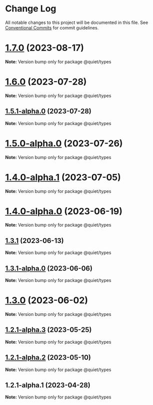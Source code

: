 # Change Log

All notable changes to this project will be documented in this file.
See [Conventional Commits](https://conventionalcommits.org) for commit guidelines.

# [1.7.0](https://github.com/TryQuiet/quiet/compare/@quiet/types@1.5.1-alpha.0...@quiet/types@1.7.0) (2023-08-17)

**Note:** Version bump only for package @quiet/types





# [1.6.0](https://github.com/ZbayApp/monorepo/compare/@quiet/types@1.5.1-alpha.0...@quiet/types@1.6.0) (2023-07-28)

**Note:** Version bump only for package @quiet/types





## [1.5.1-alpha.0](https://github.com/ZbayApp/monorepo/compare/@quiet/types@1.5.0-alpha.0...@quiet/types@1.5.1-alpha.0) (2023-07-28)

**Note:** Version bump only for package @quiet/types





# [1.5.0-alpha.0](https://github.com/ZbayApp/monorepo/compare/@quiet/types@1.4.0-alpha.1...@quiet/types@1.5.0-alpha.0) (2023-07-26)

**Note:** Version bump only for package @quiet/types





# [1.4.0-alpha.1](https://github.com/TryQuiet/quiet/compare/@quiet/types@1.4.0-alpha.0...@quiet/types@1.4.0-alpha.1) (2023-07-05)

**Note:** Version bump only for package @quiet/types





# [1.4.0-alpha.0](https://github.com/ZbayApp/monorepo/compare/@quiet/types@1.3.1...@quiet/types@1.4.0-alpha.0) (2023-06-19)

**Note:** Version bump only for package @quiet/types





## [1.3.1](https://github.com/TryQuiet/quiet/compare/@quiet/types@1.3.1-alpha.0...@quiet/types@1.3.1) (2023-06-13)

**Note:** Version bump only for package @quiet/types





## [1.3.1-alpha.0](https://github.com/TryQuiet/quiet/compare/@quiet/types@1.3.0...@quiet/types@1.3.1-alpha.0) (2023-06-06)

**Note:** Version bump only for package @quiet/types





# [1.3.0](https://github.com/TryQuiet/quiet/compare/@quiet/types@1.2.1-alpha.3...@quiet/types@1.3.0) (2023-06-02)

**Note:** Version bump only for package @quiet/types





## [1.2.1-alpha.3](https://github.com/TryQuiet/quiet/compare/@quiet/types@1.2.1-alpha.2...@quiet/types@1.2.1-alpha.3) (2023-05-25)

**Note:** Version bump only for package @quiet/types





## [1.2.1-alpha.2](https://github.com/TryQuiet/quiet/compare/@quiet/types@1.2.1-alpha.1...@quiet/types@1.2.1-alpha.2) (2023-05-10)

**Note:** Version bump only for package @quiet/types





## 1.2.1-alpha.1 (2023-04-28)

**Note:** Version bump only for package @quiet/types
